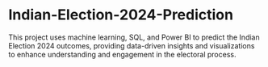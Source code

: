 # Indian-Election-2024-Prediction
This project uses machine learning, SQL, and Power BI to predict the Indian Election 2024 outcomes, providing data-driven insights and visualizations to enhance understanding and engagement in the electoral process.
